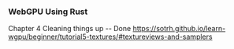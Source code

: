 ### WebGPU Using Rust

Chapter 4
Cleaning things up -- Done
https://sotrh.github.io/learn-wgpu/beginner/tutorial5-textures/#textureviews-and-samplers
